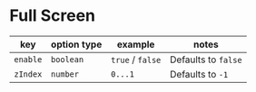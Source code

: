 # Full Screen

| key      | option type | example          | notes               |
| -------- | ----------- | ---------------- | ------------------- |
| `enable` | `boolean`   | `true` / `false` | Defaults to `false` |
| `zIndex` | `number`    | `0...1`          | Defaults to `-1`    |

